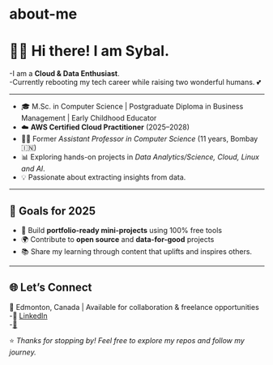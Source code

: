 # about-me
# 👩‍💻 Hi there! I am Sybal.

  -I am a **Cloud & Data Enthusiast**.  
  -Currently rebooting my tech career while raising two wonderful humans. 💕

---

- 🎓 M.Sc. in Computer Science | Postgraduate Diploma in Business Management | Early Childhood Educator 
- ☁️ **AWS Certified Cloud Practitioner** (2025–2028)  
- 👩‍🏫 Former *Assistant Professor in Computer Science* (11 years, Bombay 🇮🇳)
- 📊 Exploring hands-on projects in *Data Analytics/Science, Cloud, Linux and AI*.  
- 💡 Passionate about extracting insights from data. 

---

## 🎯 Goals for 2025

- 📁 Build **portfolio-ready mini-projects** using 100% free tools  
- 🌍 Contribute to **open source** and **data-for-good** projects  
- 📚 Share my learning through content that uplifts and inspires others.

---

## 🌐 Let’s Connect  
📍 Edmonton, Canada | Available for collaboration & freelance opportunities  
     -🔗 [LinkedIn](https://www.linkedin.com/in/sybaldias/)  
     -[📸](https://www.instagram.com/thecareerreboot/)

⭐️ *Thanks for stopping by! Feel free to explore my repos and follow my journey.*
